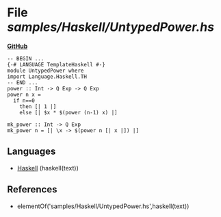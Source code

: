 # File _samples/Haskell/UntypedPower.hs_
**[GitHub](https://github.com/softlang/yas/blob/master/samples/Haskell/UntypedPower.hs)**
```
-- BEGIN ...
{-# LANGUAGE TemplateHaskell #-}
module UntypedPower where
import Language.Haskell.TH
-- END ...
power :: Int -> Q Exp -> Q Exp
power n x =
  if n==0
    then [| 1 |]
    else [| $x * $(power (n-1) x) |]

mk_power :: Int -> Q Exp
mk_power n = [| \x -> $(power n [| x |]) |]
```

## Languages
* [Haskell](../languages/Haskell.md) (haskell(text))

## References
* elementOf('samples/Haskell/UntypedPower.hs',haskell(text))
